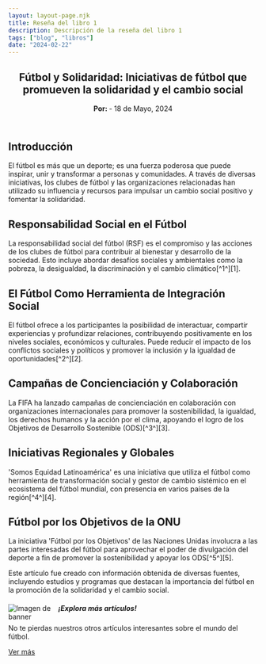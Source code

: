 ```yaml
---
layout: layout-page.njk
title: Reseña del libro 1
description: Descripción de la reseña del libro 1
tags: ["blog", "libros"]
date: "2024-02-22"
---
```


<article>
  <header>
    <h1>Fútbol y Solidaridad: Iniciativas de fútbol que promueven la solidaridad y el cambio social</h1>
    <p><strong>Por: </strong> - <time datetime="2024-05-18">18 de Mayo, 2024</time></p>
  </header>
  <section>
    <h2>Introducción</h2>
    <p>El fútbol es más que un deporte; es una fuerza poderosa que puede inspirar, unir y transformar a personas y comunidades. A través de diversas iniciativas, los clubes de fútbol y las organizaciones relacionadas han utilizado su influencia y recursos para impulsar un cambio social positivo y fomentar la solidaridad.</p>
  </section>
  <section>
    <h2>Responsabilidad Social en el Fútbol</h2>
    <p>La responsabilidad social del fútbol (RSF) es el compromiso y las acciones de los clubes de fútbol para contribuir al bienestar y desarrollo de la sociedad. Esto incluye abordar desafíos sociales y ambientales como la pobreza, la desigualdad, la discriminación y el cambio climático[^1^][1].</p>
  </section>
  <section>
    <h2>El Fútbol Como Herramienta de Integración Social</h2>
    <p>El fútbol ofrece a los participantes la posibilidad de interactuar, compartir experiencias y profundizar relaciones, contribuyendo positivamente en los niveles sociales, económicos y culturales. Puede reducir el impacto de los conflictos sociales y políticos y promover la inclusión y la igualdad de oportunidades[^2^][2].</p>
  </section>
  <section>
    <h2>Campañas de Concienciación y Colaboración</h2>
    <p>La FIFA ha lanzado campañas de concienciación en colaboración con organizaciones internacionales para promover la sostenibilidad, la igualdad, los derechos humanos y la acción por el clima, apoyando el logro de los Objetivos de Desarrollo Sostenible (ODS)[^3^][3].</p>
  </section>
  <section>
    <h2>Iniciativas Regionales y Globales</h2>
    <p>'Somos Equidad Latinoamérica' es una iniciativa que utiliza el fútbol como herramienta de transformación social y gestor de cambio sistémico en el ecosistema del fútbol mundial, con presencia en varios países de la región[^4^][4].</p>
  </section>
  <section>
    <h2>Fútbol por los Objetivos de la ONU</h2>
    <p>La iniciativa 'Fútbol por los Objetivos' de las Naciones Unidas involucra a las partes interesadas del fútbol para aprovechar el poder de divulgación del deporte a fin de promover la sostenibilidad y apoyar los ODS[^5^][5].</p>
  </section>
  <footer>
    <p>Este artículo fue creado con información obtenida de diversas fuentes, incluyendo estudios y programas que destacan la importancia del fútbol en la promoción de la solidaridad y el cambio social.</p>
  </footer>
</article>

<!-- Banner -->
<div class="list-group-item list-group-item-action text-center">
    <div class="d-flex align-items-center justify-content-center">
        <img src="https://th.bing.com/th/id/R.2d75f2a9352a4fb78cb9aa29e8aeb3e7?rik=UOr8FscRVB40DA&pid=ImgRaw&r=0" alt="Imagen de banner" class="mr-3" style="max-width: 20%; height: auto; float: left;">
        <div>
            <h5 class="mb-1">¡Explora más artículos!</h5>
            <p class="mb-1">No te pierdas nuestros otros artículos interesantes sobre el mundo del fútbol.</p>
            <a href="/blog" class="btn btn-primary">Ver más</a>
        </div>
    </div>
</div>